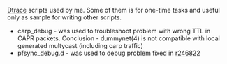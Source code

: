 [Dtrace](http://www.freebsd.org/doc/handbook/dtrace.html) scripts used by me. Some of them is for one-time tasks and useful only as sample for writing other scripts.

* carp_debug - was used to troubleshoot problem with wrong TTL in CAPR packets. Conclusion - dummynet(4) is not compatible with local generated multycast (including carp traffic)
* pfsync_debug.d - was used to debug problem fixed in [r246822](http://svnweb.freebsd.org/changeset/base/246822)
